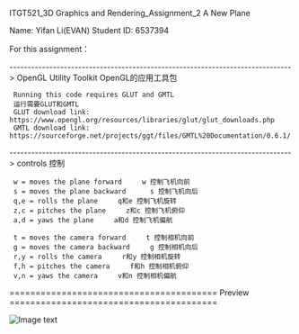 ITGT521_3D Graphics and Rendering_Assignment_2 A New Plane

Name: Yifan Li(EVAN) 
Student ID: 6537394

For this assignment：

 ------------------------------------------------------------------------------> OpenGL Utility Toolkit  OpenGL的应用工具包
 
     Running this code requires GLUT and GMTL
     运行需要GLUT和GMTL
     GLUT download link: https://www.opengl.org/resources/libraries/glut/glut_downloads.php
     GMTL download link: https://sourceforge.net/projects/ggt/files/GMTL%20Documentation/0.6.1/

 ------------------------------------------------------------------------------> controls  控制

     w = moves the plane forward     w 控制飞机向前 
     s = moves the plane backward      s 控制飞机向后 
     q,e = rolls the plane     q和e 控制飞机旋转
     z,c = pitches the plane     z和c 控制飞机俯仰 
     a,d = yaws the plane     a和d 控制飞机偏航

     t = moves the camera forward     t 控制相机向前 
     g = moves the camera backward     g 控制相机向后 
     r,y = rolls the camera     r和y 控制相机旋转
     f,h = pitches the camera     f和h 控制相机俯仰
     v,n = yaws the camera     v和n 控制相机偏航
              
              
              
  ========================================  Preview  ========================================
  

![Image text](https://raw.githubusercontent.com/EVAN-LI98/ITGT521_3D-Graphics-and-Rendering_Assignment2_A-New-Plane/main/ScreenShot/Assignment2_2_ScreenShot.png)
